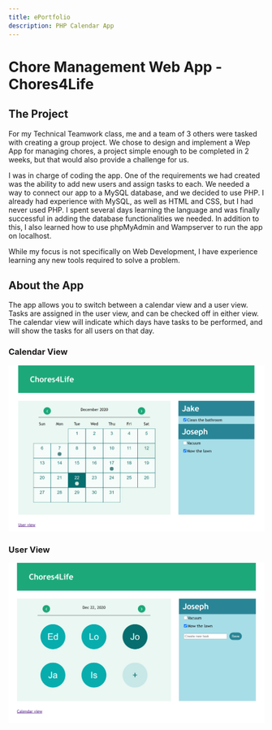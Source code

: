 ```yaml
---
title: ePortfolio
description: PHP Calendar App
---
```


# Chore Management Web App - Chores4Life

## The Project

For my Technical Teamwork class, me and a team of 3 others were tasked with creating a group project. We chose to design and implement a Wep App for managing chores, a project simple enough to be completed in 2 weeks, but that would also provide a challenge for us.

I was in charge of coding the app. One of the requirements we had created was the ability to add new users and assign tasks to each. We needed a way to connect our app to a MySQL database, and we decided to use PHP. I already had experience with MySQL, as well as HTML and CSS, but I had never used PHP. I spent several days learning the language and was finally successful in adding the database functionalities we needed. In addition to this, I also learned how to use phpMyAdmin and Wampserver to run the app on localhost.

While my focus is not specifically on Web Development, I have experience learning any new tools required to solve a problem.

## About the App

The app allows you to switch between a calendar view and a user view. Tasks are assigned in the user view, and can be checked off in either view. The calendar view will indicate which days have tasks to be performed, and will show the tasks for all users on that day.

### Calendar View
![](images/Chores4Life_Calendar.png)
### User View
![](images/Chores4Life_Users.png)
